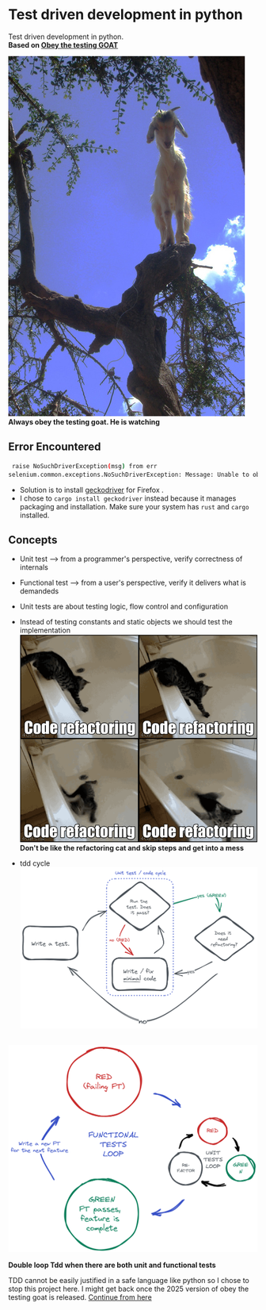 # Test driven development in python

Test driven development in python.\
**Based on [Obey the testing GOAT](https://www.obeythetestinggoat.com/book/pre-requisite-installations.html)**

![testingGoat](./images/obey_the_testing_goat.png)\
**Always obey the testing goat. He is watching**

## Error Encountered

```bash
 raise NoSuchDriverException(msg) from err
selenium.common.exceptions.NoSuchDriverException: Message: Unable to obtain driver for firefox; For documentation on this error, please visit: https://www.selenium.dev/documentation/webdriver/troubleshooting/errors/driver_location
```

- Solution is to install [geckodriver](https://github.com/mozilla/geckodriver/releases) for Firefox .
- I chose to `cargo install geckodriver` instead because it manages packaging and installation. Make sure your system has `rust` and  `cargo` installed.

## Concepts

- Unit test --> from a programmer's perspective, verify correctness of internals
- Functional test --> from a user's perspective, verify it delivers what is demandeds

- Unit tests are about testing logic, flow control and configuration
- Instead of testing constants and static objects we should test the implementation\
![refactoringcat](./images/refactoring-cat.png)
**Don't be like the refactoring cat and skip steps and get into a mess**

- tdd cycle \
![tdd red green cycle](./images/tdd-process-unit-tests-only-excalidraw.png)

\
![double loop Tdd](./images/double-loop-tdd-simpler.png)

**Double loop Tdd when there are both unit and functional tests**

TDD cannot be easily justified in a safe language like python so I chose to stop this project here. I might get back once the 2025 version of obey the testing goat is released.
[Continue from here](https://www.obeythetestinggoat.com/book/chapter_05_post_and_database.html)
